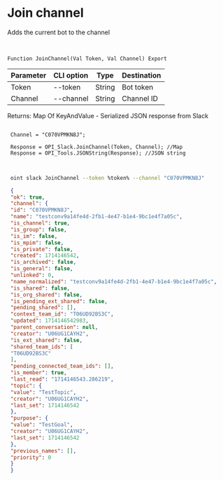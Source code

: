 ﻿---
sidebar_position: 9
---

# Join channel
 Adds the current bot to the channel


<br/>


`Function JoinChannel(Val Token, Val Channel) Export`

 | Parameter | CLI option | Type | Destination |
 |-|-|-|-|
 | Token | --token | String | Bot token |
 | Channel | --channel | String | Channel ID |

 
 Returns: Map Of KeyAndValue - Serialized JSON response from Slack





```bsl title="Code example"
 
 Channel = "C070VPMKN8J";
 
 Response = OPI_Slack.JoinChannel(Token, Channel); //Map
 Response = OPI_Tools.JSONString(Response); //JSON string
 
```
	


```sh title="CLI command example"
 
 oint slack JoinChannel --token %token% --channel "C070VPMKN8J"

```

```json title="Result"
 {
 "ok": true,
 "channel": {
 "id": "C070VPMKN8J",
 "name": "testconv9a14fe4d-2fb1-4e47-b1e4-9bc1e4f7a05c",
 "is_channel": true,
 "is_group": false,
 "is_im": false,
 "is_mpim": false,
 "is_private": false,
 "created": 1714146542,
 "is_archived": false,
 "is_general": false,
 "unlinked": 0,
 "name_normalized": "testconv9a14fe4d-2fb1-4e47-b1e4-9bc1e4f7a05c",
 "is_shared": false,
 "is_org_shared": false,
 "is_pending_ext_shared": false,
 "pending_shared": [],
 "context_team_id": "T06UD92BS3C",
 "updated": 1714146542983,
 "parent_conversation": null,
 "creator": "U06UG1CAYH2",
 "is_ext_shared": false,
 "shared_team_ids": [
 "T06UD92BS3C"
 ],
 "pending_connected_team_ids": [],
 "is_member": true,
 "last_read": "1714146543.286219",
 "topic": {
 "value": "TestTopic",
 "creator": "U06UG1CAYH2",
 "last_set": 1714146542
 },
 "purpose": {
 "value": "TestGoal",
 "creator": "U06UG1CAYH2",
 "last_set": 1714146542
 },
 "previous_names": [],
 "priority": 0
 }
 }
```
